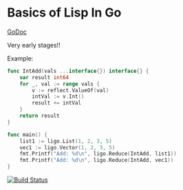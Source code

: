 # Basics of Lisp In Go

[GoDoc](http://go.pkgdoc.org/github.com/howeyc/ligo)

Very early stages!!

Example:
```go
func IntAdd(vals ...interface{}) interface{} {
	var result int64
	for _, val := range vals {
		v := reflect.ValueOf(val)
		intVal := v.Int()
		result += intVal
	}
	return result
}

func main() {
	list1 := ligo.List(1, 2, 3, 5)
	vec1 := ligo.Vector(1, 2, 3, 5)
	fmt.Printf("Add: %d\n", ligo.Reduce(IntAdd, list1))
	fmt.Printf("Add: %d\n", ligo.Reduce(IntAdd, vec1))
}
```

[![Build Status](https://secure.travis-ci.org/howeyc/ligo.png?branch=master)](http://travis-ci.org/howeyc/ligo)


